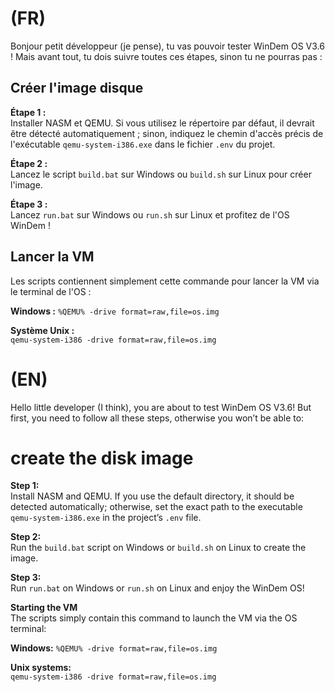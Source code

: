 # (FR)
Bonjour petit développeur (je pense), tu vas pouvoir tester WinDem OS V3.6 ! Mais avant tout, tu dois suivre toutes ces étapes, sinon tu ne pourras pas :

## Créer l'image disque

**Étape 1 :**  
Installer NASM et QEMU. Si vous utilisez le répertoire par défaut, il devrait être détecté automatiquement ; sinon, indiquez le chemin d'accès précis de l'exécutable `qemu-system-i386.exe` dans le fichier `.env` du projet.

**Étape 2 :**  
Lancez le script `build.bat` sur Windows ou `build.sh` sur Linux pour créer l'image.

**Étape 3 :**  
Lancez `run.bat` sur Windows ou `run.sh` sur Linux et profitez de l'OS WinDem !

## Lancer la VM

Les scripts contiennent simplement cette commande pour lancer la VM via le terminal de l'OS :

**Windows :**
``%QEMU% -drive format=raw,file=os.img``


**Système Unix :**  
``qemu-system-i386 -drive format=raw,file=os.img``








# (EN)  
Hello little developer (I think), you are about to test WinDem OS V3.6! But first, you need to follow all these steps, otherwise you won’t be able to:

# create the disk image

**Step 1:**  
Install NASM and QEMU. If you use the default directory, it should be detected automatically; otherwise, set the exact path to the executable `qemu-system-i386.exe` in the project’s `.env` file.

**Step 2:**  
Run the `build.bat` script on Windows or `build.sh` on Linux to create the image.

**Step 3:**  
Run `run.bat` on Windows or `run.sh` on Linux and enjoy the WinDem OS!

**Starting the VM**  
The scripts simply contain this command to launch the VM via the OS terminal:  

**Windows:**
``%QEMU% -drive format=raw,file=os.img``

**Unix systems:**  
``qemu-system-i386 -drive format=raw,file=os.img``